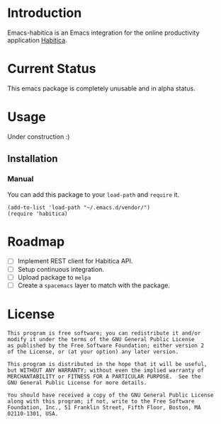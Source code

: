 # Introduction

Emacs-habitica is an Emacs integration for the online productivity application [Habitica](https://habitica.com).

# Current Status

This emacs package is completely unusable and in alpha status.

# Usage

Under construction :)

## Installation

### Manual

You can add this package to your `load-path` and `require` it.

```
(add-to-list 'load-path "~/.emacs.d/vendor/")
(require 'habitica)
```

# Roadmap

- [ ] Implement REST client for Habitica API.
- [ ] Setup continuous integration.
- [ ] Upload package to `melpa`
- [ ] Create a `spacemacs` layer to match with the package.

# License

```
This program is free software; you can redistribute it and/or
modify it under the terms of the GNU General Public License
as published by the Free Software Foundation; either version 2
of the License, or (at your option) any later version.

This program is distributed in the hope that it will be useful,
but WITHOUT ANY WARRANTY; without even the implied warranty of
MERCHANTABILITY or FITNESS FOR A PARTICULAR PURPOSE.  See the
GNU General Public License for more details.

You should have received a copy of the GNU General Public License
along with this program; if not, write to the Free Software
Foundation, Inc., 51 Franklin Street, Fifth Floor, Boston, MA
02110-1301, USA.
```
